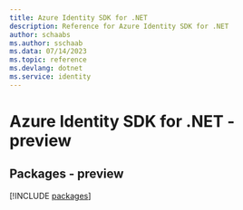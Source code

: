 ```yaml
---
title: Azure Identity SDK for .NET
description: Reference for Azure Identity SDK for .NET
author: schaabs
ms.author: sschaab
ms.data: 07/14/2023
ms.topic: reference
ms.devlang: dotnet
ms.service: identity
---
```

# Azure Identity SDK for .NET - preview
## Packages - preview
[!INCLUDE [packages](identity-index.md)]